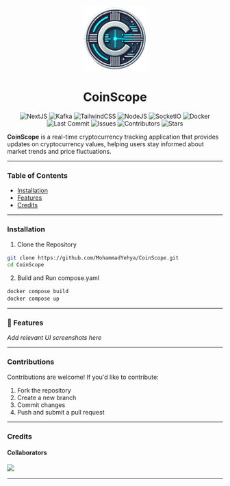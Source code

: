 <div align="center">
  <img src="gitassets/images/logo.png" alt="drawing" width="150"/>
  
# CoinScope

 ![NextJS](https://img.shields.io/badge/NextJS-black?logo=next.js&logoColor=white)
 ![Kafka](https://img.shields.io/badge/Kafka-FFFFFF.svg?logo=apachekafka&logoColor=black)
 ![TailwindCSS](https://img.shields.io/badge/TailwindCSS-00BBFF.svg?logo=tailwindcss&logoColor=white)
 ![NodeJS](https://img.shields.io/badge/NodeJS-green.svg?logo=node.js&logoColor=white)
 ![SocketIO](https://img.shields.io/badge/SocketIO-white.svg?logo=socket.io&logoColor=black)
 ![Docker](https://img.shields.io/badge/Docker-cyan.svg?logo=Docker&logoColor=white)
 <br>
 ![Last Commit](https://img.shields.io/github/last-commit/mohammadyehya/CoinScope)
 ![Issues](https://img.shields.io/github/issues/mohammadyehya/CoinScope)
 ![Contributors](https://img.shields.io/github/contributors/mohammadyehya/CoinScope)
 ![Stars](https://img.shields.io/github/stars/mohammadyehya/CoinScope)
</div>


**CoinScope** is a real-time cryptocurrency tracking application that provides updates on cryptocurrency values, helping users stay informed about market trends and price fluctuations.

---

### Table of Contents

- [Installation](#installation)
- [Features](#features)
- [Credits](#credits)

---

### Installation  

1. Clone the Repository 

```bash
git clone https://github.com/MohammadYehya/CoinScope.git
cd CoinScope
```

2. Build and Run compose.yaml
```bash
docker compose build
docker compose up 
```

---

### 📸 Features  
_Add relevant UI screenshots here_  

---

### Contributions  
Contributions are welcome! If you'd like to contribute:  
1. Fork the repository  
2. Create a new branch
3. Commit changes  
4. Push and submit a pull request  

---

### Credits
#### Collaborators
<a href="https://github.com/mohammadyehya/CoinScope/graphs/contributors">
  <img src="https://contrib.rocks/image?repo=mohammadyehya/CoinScope" />
</a>

---

